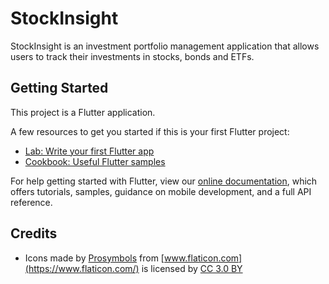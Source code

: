 # StockInsight

StockInsight is an investment portfolio management application that allows users to track their investments in stocks, bonds and ETFs.

## Getting Started

This project is a Flutter application.

A few resources to get you started if this is your first Flutter project:

- [Lab: Write your first Flutter app](https://flutter.io/docs/get-started/codelab)
- [Cookbook: Useful Flutter samples](https://flutter.io/docs/cookbook)

For help getting started with Flutter, view our [online documentation](https://flutter.io/docs), which offers tutorials, samples, guidance on mobile development, and a full API reference.

## Credits

- Icons made by [Prosymbols](https://www.flaticon.com/authors/prosymbols) from [www.flaticon.com](https://www.flaticon.com/) is licensed by [CC 3.0 BY](http://creativecommons.org/licenses/by/3.0/)
